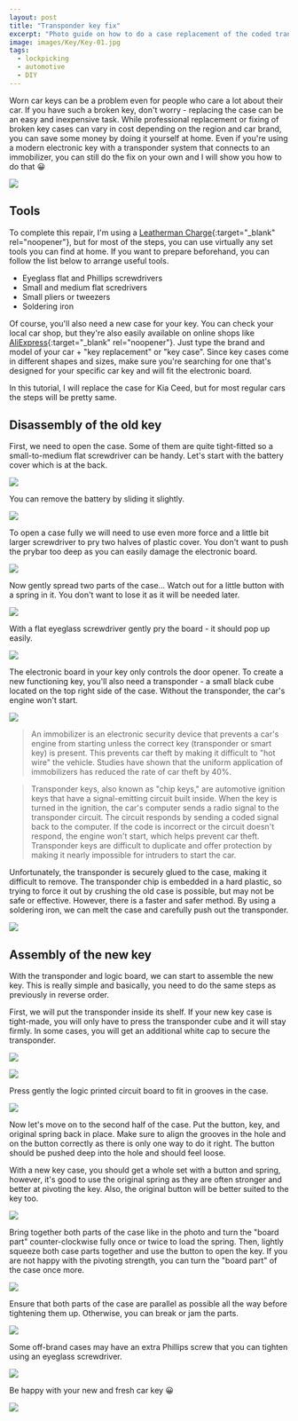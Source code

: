 ```yaml
---
layout: post
title: "Transponder key fix"
excerpt: "Photo guide on how to do a case replacement of the coded transponder car key without any special tools or professional knowledge."
image: images/Key/Key-01.jpg
tags:
  - lockpicking
  - automotive
  - DIY
---
```


Worn car keys can be a problem even for people who care a lot about their car. If you have such a broken key, don't worry - replacing the case can be an easy and inexpensive task. While professional replacement or fixing of broken key cases can vary in cost depending on the region and car brand, you can save some money by doing it yourself at home. Even if you're using a modern electronic key with a transponder system that connects to an immobilizer, you can still do the fix on your own and I will show you how to do that 😀

<a href="/images/Key/Key-1.jpg"><img src="/images/Key/Key-1.jpg"></a>

## Tools

To complete this repair, I'm using a [Leatherman Charge](https://www.leatherman.com/charge-552.html){:target="_blank" rel="noopener"}, but for most of the steps, you can use virtually any set tools you can find at home. If you want to prepare beforehand, you can follow the list below to arrange useful tools.

* Eyeglass flat and Phillips screwdrivers
* Small and medium flat scredrivers
* Small pliers or tweezers
* Soldering iron

Of course, you'll also need a new case for your key. You can check your local car shop, but they're also easily available on online shops like [AliExpress](https://aliexpress.com/){:target="_blank" rel="noopener"}. Just type the brand and model of your car + "key replacement" or "key case". Since key cases come in different shapes and sizes, make sure you're searching for one that's designed for your specific car key and will fit the electronic board.

In this tutorial, I will replace the case for Kia Ceed, but for most regular cars the steps will be pretty same.

## Disassembly of the old key

First, we need to open the case. Some of them are quite tight-fitted so a small-to-medium flat screwdriver can be handy. Let's start with the battery cover which is at the back.

<a href="/images/Key/Key-2.jpg"><img src="/images/Key/Key-2.jpg"></a>

You can remove the battery by sliding it slightly.

<a href="/images/Key/Key-3.jpg"><img src="/images/Key/Key-3.jpg"></a>

To open a case fully we will need to use even more force and a little bit larger screwdriver to pry two halves of plastic cover. You don't want to push the prybar too deep as you can easily damage the electronic board.

<a href="/images/Key/Key-4.jpg"><img src="/images/Key/Key-4.jpg"></a>

Now gently spread two parts of the case... Watch out for a little button with a spring in it. You don't want to lose it as it will be needed later.

<a href="/images/Key/Key-5.jpg"><img src="/images/Key/Key-5.jpg"></a>

With a flat eyeglass screwdriver gently pry the board - it should pop up easily.

<a href="/images/Key/Key-6.jpg"><img src="/images/Key/Key-6.jpg"></a>

The electronic board in your key only controls the door opener. To create a new functioning key, you'll also need a transponder - a small black cube located on the top right side of the case. Without the transponder, the car's engine won't start.

<a href="/images/Key/Key-7.jpg"><img src="/images/Key/Key-7.jpg"></a>

> An immobilizer is an electronic security device that prevents a car's engine from starting unless the correct key (transponder or smart key) is present. This prevents car theft by making it difficult to "hot wire" the vehicle. Studies have shown that the uniform application of immobilizers has reduced the rate of car theft by 40%.

> Transponder keys, also known as "chip keys," are automotive ignition keys that have a signal-emitting circuit built inside. When the key is turned in the ignition, the car's computer sends a radio signal to the transponder circuit. The circuit responds by sending a coded signal back to the computer. If the code is incorrect or the circuit doesn't respond, the engine won't start, which helps prevent car theft. Transponder keys are difficult to duplicate and offer protection by making it nearly impossible for intruders to start the car.

Unfortunately, the transponder is securely glued to the case, making it difficult to remove. The transponder chip is embedded in a hard plastic, so trying to force it out by crushing the old case is possible, but may not be safe or effective. However, there is a faster and safer method. By using a soldering iron, we can melt the case and carefully push out the transponder.

<a href="/images/Key/Key-8.jpg"><img src="/images/Key/Key-8.jpg"></a>

## Assembly of the new key

With the transponder and logic board, we can start to assemble the new key. This is really simple and basically, you need to do the same steps as previously in reverse order.

First, we will put the transponder inside its shelf. If your new key case is tight-made, you will only have to press the transponder cube and it will stay firmly. In some cases, you will get an additional white cap to secure the transponder.

<a href="/images/Key/Key-10.jpg"><img src="/images/Key/Key-10.jpg"></a>

<a href="/images/Key/Key-11.jpg"><img src="/images/Key/Key-11.jpg"></a>

Press gently the logic printed circuit board to fit in grooves in the case.

<a href="/images/Key/Key-12.jpg"><img src="/images/Key/Key-12.jpg"></a>

Now let's move on to the second half of the case. Put the button, key, and original spring back in place. Make sure to align the grooves in the hole and on the button correctly as there is only one way to do it right. The button should be pushed deep into the hole and should feel loose.

With a new key case, you should get a whole set with a button and spring, however, it's good to use the original spring as they are often stronger and better at pivoting the key. Also, the original button will be better suited to the key too.

<a href="/images/Key/Key-13.jpg"><img src="/images/Key/Key-13.jpg"></a>

Bring together both parts of the case like in the photo and turn the "board part" counter-clockwise fully once or twice to load the spring. Then, lightly squeeze both case parts together and use the button to open the key. If you are not happy with the pivoting strength, you can turn the "board part" of the case once more.

<a href="/images/Key/Key-14.jpg"><img src="/images/Key/Key-14.jpg"></a>

Ensure that both parts of the case are parallel as possible all the way before tightening them up. Otherwise, you can break or jam the parts.

<a href="/images/Key/Key-15.jpg"><img src="/images/Key/Key-15.jpg"></a>

Some off-brand cases may have an extra Phillips screw that you can tighten using an eyeglass screwdriver.

<a href="/images/Key/Key-16.jpg"><img src="/images/Key/Key-16.jpg"></a>

Be happy with your new and fresh car key 😀

<a href="/images/Key/Key-17.jpg"><img src="/images/Key/Key-17.jpg"></a>
